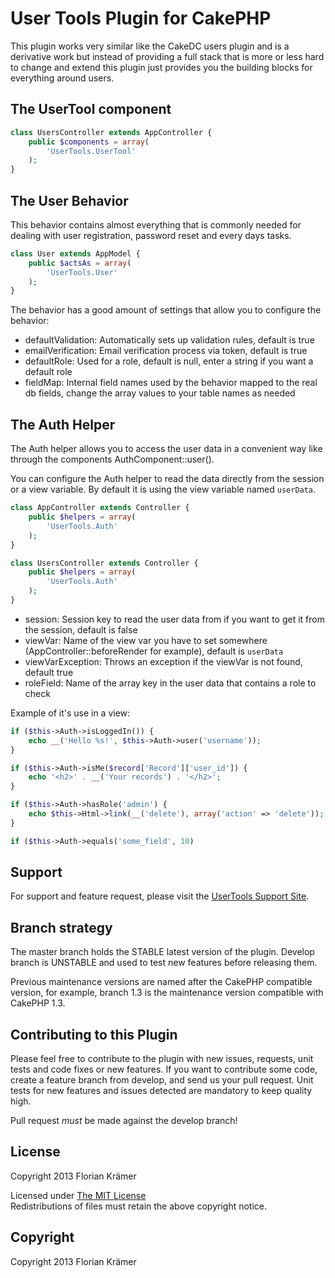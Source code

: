 # User Tools Plugin for CakePHP #

This plugin works very similar like the CakeDC users plugin and is a derivative work but instead of providing a full stack that is more or less hard to change and extend this plugin just provides you the building blocks for everything around users.

## The UserTool component

```php
class UsersController extends AppController {
	public $components = array(
		'UserTools.UserTool'
	);
}
```

## The User Behavior

This behavior contains almost everything that is commonly needed for dealing with user registration, password reset and every days tasks.

```php
class User extends AppModel {
	public $actsAs = array(
		'UserTools.User'
	);
}
```

The behavior has a good amount of settings that allow you to configure the behavior:

* defaultValidation: Automatically sets up validation rules, default is true
* emailVerification: Email verification process via token, default is true
* defaultRole: Used for a role, default is null, enter a string if you want a default role
* fieldMap: Internal field names used by the behavior mapped to the real db fields, change the array values to your table names as needed

## The Auth Helper

The Auth helper allows you to access the user data in a convenient way like through the components AuthComponent::user().

You can configure the Auth helper to read the data directly from the session or a view variable. By default it is using the view variable named `userData`.

```php
class AppController extends Controller {
	public $helpers = array(
		'UserTools.Auth'
	);
}
```

```php
class UsersController extends Controller {
	public $helpers = array(
		'UserTools.Auth'
	);
}
```

* session: Session key to read the user data from if you want to get it from the session, default is false
* viewVar: Name of the view var you have to set somewhere (AppController::beforeRender for example), default is `userData`
* viewVarException: Throws an exception if the viewVar is not found, default true
* roleField: Name of the array key in the user data that contains a role to check

Example of it's use in a view:

```php
if ($this->Auth->isLoggedIn()) {
	echo __('Hello %s!', $this->Auth->user('username'));
}

if ($this->Auth->isMe($record['Record']['user_id']) {
	echo '<h2>' . __('Your records') . '</h2>';
}

if ($this->Auth->hasRole('admin') {
	echo $this->Html->link(__('delete'), array('action' => 'delete'));
}

if ($this->Auth->equals('some_field', 10)
```

## Support ##

For support and feature request, please visit the [UserTools Support Site](https://github.com/burzum/CakePHP-UserTools/issues).

## Branch strategy ##

The master branch holds the STABLE latest version of the plugin. 
Develop branch is UNSTABLE and used to test new features before releasing them. 

Previous maintenance versions are named after the CakePHP compatible version, for example, branch 1.3 is the maintenance version compatible with CakePHP 1.3.

## Contributing to this Plugin ##

Please feel free to contribute to the plugin with new issues, requests, unit tests and code fixes or new features. If you want to contribute some code, create a feature branch from develop, and send us your pull request. Unit tests for new features and issues detected are mandatory to keep quality high.

Pull request *must* be made against the develop branch!

## License ##

Copyright 2013 Florian Krämer

Licensed under [The MIT License](http://www.opensource.org/licenses/mit-license.php)<br/>
Redistributions of files must retain the above copyright notice.

## Copyright ###

Copyright 2013 Florian Krämer


